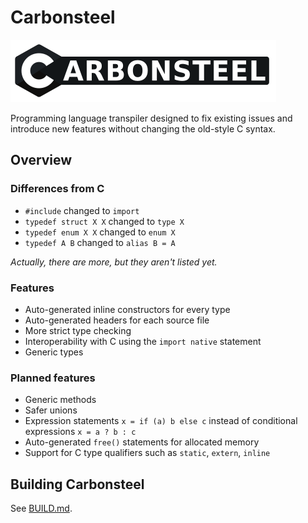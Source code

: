 # Carbonsteel

![](https://raw.githubusercontent.com/andersonarc/carbonsteel/master/logo.svg)

Programming language transpiler designed to fix existing issues and introduce new features without changing the old-style C syntax.

## Overview

### Differences from C

- `#include` changed to `import`
- `typedef struct X X` changed to `type X`
- `typedef enum X X` changed to `enum X`
- `typedef A B` changed to `alias B = A`

*Actually, there are more, but they aren't listed yet.*

### Features

- Auto-generated inline constructors for every type
- Auto-generated headers for each source file
- More strict type checking
- Interoperability with C using the `import native` statement
- Generic types

### Planned features

- Generic methods
- Safer unions
- Expression statements `x = if (a) b else c` instead of conditional expressions `x = a ? b : c` 
- Auto-generated `free()` statements for allocated memory
- Support for C type qualifiers such as `static`, `extern`, `inline`

## Building Carbonsteel

See [BUILD.md](BUILD.md).